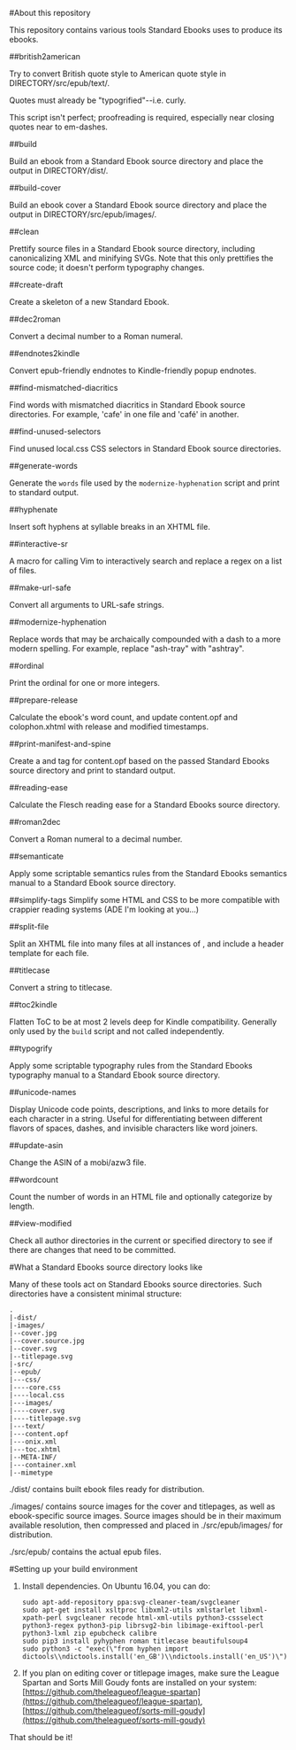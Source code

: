 #About this repository

This repository contains various tools Standard Ebooks uses to produce its ebooks.

##british2american

Try to convert British quote style to American quote style in DIRECTORY/src/epub/text/.

Quotes must already be "typogrified"--i.e. curly.

This script isn't perfect; proofreading is required, especially near closing quotes near to em-dashes.

##build

Build an ebook from a Standard Ebook source directory and place the output in DIRECTORY/dist/.

##build-cover

Build an ebook cover a Standard Ebook source directory and place the output in DIRECTORY/src/epub/images/.

##clean

Prettify source files in a Standard Ebook source directory, including canonicalizing XML and minifying SVGs. Note that this only prettifies the source code; it doesn't perform typography changes.

##create-draft

Create a skeleton of a new Standard Ebook.

##dec2roman

Convert a decimal number to a Roman numeral.

##endnotes2kindle

Convert epub-friendly endnotes to Kindle-friendly popup endnotes.

##find-mismatched-diacritics

Find words with mismatched diacritics in Standard Ebook source directories.  For example, 'cafe' in one file and 'café' in another.

##find-unused-selectors

Find unused local.css CSS selectors in Standard Ebook source directories.

##generate-words

Generate the `words` file used by the `modernize-hyphenation` script and print to standard output.

##hyphenate

Insert soft hyphens at syllable breaks in an XHTML file.

##interactive-sr

A macro for calling Vim to interactively search and replace a regex on a list of files.

##make-url-safe

Convert all arguments to URL-safe strings.

##modernize-hyphenation

Replace words that may be archaically compounded with a dash to a more modern spelling.  For example, replace "ash-tray" with "ashtray".

##ordinal

Print the ordinal for one or more integers.

##prepare-release

Calculate the ebook's word count, and update content.opf and colophon.xhtml with release and modified timestamps.

##print-manifest-and-spine

Create a <manifest> and <spine> tag for content.opf based on the passed Standard Ebooks source directory and print to standard output.

##reading-ease

Calculate the Flesch reading ease for a Standard Ebooks source directory.

##roman2dec

Convert a Roman numeral to a decimal number.

##semanticate

Apply some scriptable semantics rules from the Standard Ebooks semantics manual to a Standard Ebook source directory.

##simplify-tags
Simplify some HTML and CSS to be more compatible with crappier reading systems (ADE I'm looking at you...)

##split-file

Split an XHTML file into many files at all instances of <!--se:split-->, and include a header template for each file.

##titlecase

Convert a string to titlecase.

##toc2kindle

Flatten ToC to be at most 2 levels deep for Kindle compatibility.  Generally only used by the `build` script and not called independently.

##typogrify

Apply some scriptable typography rules from the Standard Ebooks typography manual to a Standard Ebook source directory.

##unicode-names

Display Unicode code points, descriptions, and links to more details for each character in a string.  Useful for differentiating between different flavors of spaces, dashes, and invisible characters like word joiners.

##update-asin

Change the ASIN of a mobi/azw3 file.

##wordcount

Count the number of words in an HTML file and optionally categorize by length.

##view-modified

Check all author directories in the current or specified directory to see if there are changes that need to be committed.

#What a Standard Ebooks source directory looks like

Many of these tools act on Standard Ebooks source directories.  Such directories have a consistent minimal structure:

	.
	|-dist/
	|-images/
	|--cover.jpg
	|--cover.source.jpg
	|--cover.svg
	|--titlepage.svg
	|-src/
	|--epub/
	|---css/
	|----core.css
	|----local.css
	|---images/
	|----cover.svg
	|----titlepage.svg
	|---text/
	|---content.opf
	|---onix.xml
	|---toc.xhtml
	|--META-INF/
	|---container.xml
	|--mimetype

./dist/ contains built ebook files ready for distribution.

./images/ contains source images for the cover and titlepages, as well as ebook-specific source images.  Source images should be in their maximum available resolution, then compressed and placed in ./src/epub/images/ for distribution.

./src/epub/ contains the actual epub files.

#Setting up your build environment

1.	Install dependencies.  On Ubuntu 16.04, you can do:

		sudo apt-add-repository ppa:svg-cleaner-team/svgcleaner
		sudo apt-get install xsltproc libxml2-utils xmlstarlet libxml-xpath-perl svgcleaner recode html-xml-utils python3-cssselect python3-regex python3-pip librsvg2-bin libimage-exiftool-perl python3-lxml zip epubcheck calibre
		sudo pip3 install pyhyphen roman titlecase beautifulsoup4
		sudo python3 -c "exec(\"from hyphen import dictools\\ndictools.install('en_GB')\\ndictools.install('en_US')\")"

2.	If you plan on editing cover or titlepage images, make sure the League Spartan and Sorts Mill Goudy fonts are installed on your system: [https://github.com/theleagueof/league-spartan](https://github.com/theleagueof/league-spartan), [https://github.com/theleagueof/sorts-mill-goudy](https://github.com/theleagueof/sorts-mill-goudy)

That should be it!

